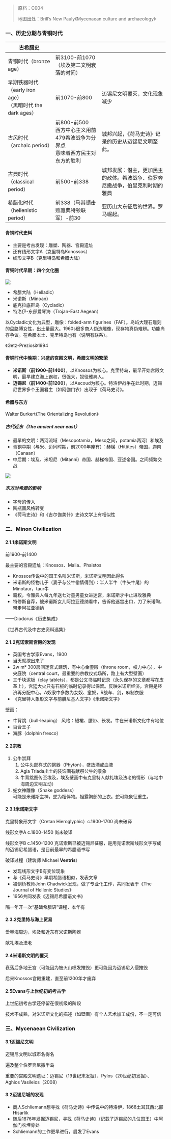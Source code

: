 > 原档：C004
>
> 地图出处：Brill’s New Pauly《Mycenaean culture and archaeology》

### 一、历史分期与青铜时代

| 古希腊史                                                     |                                                              |                                                              |
| ------------------------------------------------------------ | ------------------------------------------------------------ | ------------------------------------------------------------ |
| 青铜时代（bronze age）                                       | 前3100-前1070（埃及第二文明衰落的时间）                      |                                                              |
| 早期铁器时代（early iron age）<br>（黑暗时代 the dark ages） | 前1070-前800                                                 | 迈锡尼文明覆灭，文化现象减少                                 |
| 古风时代（archaic period）                                   | 前800-前500<br>西方中心主义用前479希波战争为分界点<br>意味着西方民主对东方的胜利 | 城邦兴起，《荷马史诗》记录的历史从迈锡尼文明至此。           |
| 古典时代（classical period）                                 | 前500-前338                                                  | 城邦发展：僭主，更加民主的政体。希波战争、伯罗奔尼撒战争，伯里克利时期的雅典 |
| 希腊化时代（hellenistic period）                             | 前338（马其顿击败雅典特顿联军）-前30                         | 亚历山大东征后的世界。罗马崛起。                             |

#### 青铜时代史料

- 主要是考古发现：雕塑、陶器、宫殿遗址
- 还有线形文字A（克里特岛Konossos）
- 线形文字B（克里特岛和希腊大陆）

#### 青铜时代早期：四个文化圈

![](C004-1.jpg)

- 希腊大陆（Helladic）
- 米诺斯（Minoan）
- 底克拉底群岛（Cycladic）
- 特洛伊-东部爱琴海（Trojan-East Aegean）

以Cycladic文化为典型，雕像：folded-arm figurines（FAF）。岛屿大理石雕刻的盘胳膊女性，出土量最大。1960s很多商人伪造雕像，现存物真伪难辨。功能尚存争议。在希腊本土、克里特岛也有（说明有联系）。

《Getz-Preziosi》1994

#### 青铜时代中晚期：兴盛的宫殿文明，希腊文明的繁荣

- **米诺斯（前1900-前1400）**，以Knossos为核心。克里特岛，最早开始宫殿文明，最早建立海上霸权，很强大，奴役雅典人。
- **迈锡尼（前1400-前1200）**，以Aecoud为核心。特洛伊战争在此时期，迈锡尼世界多个王国君主（如阿伽门农）出现于《荷马史诗》。

#### 希腊与东方

Walter Burkert《The Orientalizing Revolution》

##### 古代近东（The ancient near east）

- 最早的文明：两河流域（Mesopotamia，Meso之间，potamia两河）和埃及
- 青铜中期（与米、迈同时期，前2000年座有）：赫梯（Hittites）帝国，迦南（Canaan）
- 中后期：埃及、米坦尼（Mitanni）帝国、赫梯帝国、亚述帝国。之间频繁交战

![](C004-2.png)

##### 东方对希腊的影响

- 字母的传入
- 陶瓶画风格转变
- 《荷马史诗》和《吉尔伽美什》史诗文学上有相似性

### 二、Minon Civilization

#### 2.1.1米诺斯文明

前1900-前1400

最主要的宫殿遗址：Knossos、Malia、Phaistos

- Knossos传说中的国王名叫米诺斯，米诺斯文明因此得名
- 米诺斯的怪物儿子（妻子与公牛偷情得到）：半人半牛（牛头牛尾）的Minotaur，taur牛
- 霸权，令雅典人每九年送七对童男童女进迷宫，米诺斯才中止进攻雅典
- 特修斯自荐，被米诺斯女儿阿拉亚德纳看中，告诉他迷宫出口，刀了米诺陶，带走阿拉亚德纳

——Diodorus《历史集成》

《世界古代及中古史资料选集》

#### 2.1.2克诺索斯宫殿的发现

- 英国考古学家Evans，1900
- 当天就挖出来了
- 2w m² 300房间迷宫式建筑，有中心金銮殿（throne room，权力中心），中央庭院（central court，最重要的宗教仪式场所，路上有大型壁画）
- 三千块泥板（clay tablets），都是公文书临时记录（永久保存的文章都写在皮革上），宫廷大火只有石板的临时记录得以保留。反映米诺斯经济，宫殿是经济再分配中心。A奴隶中多数为女奴、童奴，R战车、剑，麻制衣服
- 《克里特人象形文字与前腓尼基人文字》《米诺斯文字》

壁画：

- 牛背跳（bull-leaping） 风格：短裙、腰带、长发。牛在米诺斯文化中有地位
- 百合王子
- 海豚（dolphin fresco）

#### 2.2宗教

1. 公牛崇拜
   1. 公牛头部样式的祭器（Phyton），盛放酒或血液
   2. Agia Triada出土的装饰画有献祭公牛的景象
   3. 牛背跳图传至埃及，埃及壁画中有克里特人献礼埃及法老的情形（与地中海周边文明互动）
2. 蛇女神雕像（Snake goddess）<br>可能是米诺斯主神，蛇为相伴物。袒露胸部的上衣。蛇可能象征重生。

#### 2.3.1米诺斯文字

克里特象形文字（Cretan Hieroglyphic）c.1900-1700 尚未破译

线形文字A c.1800-1450 尚未破译

线形文字B c.1450-1200 克诺索斯已被迈锡尼征服，是用克诺索斯线形文字写成的迈锡尼希腊语，是目前最早的希腊语书写

破译过程（建筑师 Michael **Ventris**）

- 发现线形文字B有变位现象
- 与《荷马史诗》早期希腊语相似，发表文章
- 被剑桥教师John Chadwick发现，做了专业化工作，共同发表于《The Journal of Hellenic Studies》
- 1956共同发表《迈锡尼希腊语文书》

隔一年开一次“基础希腊语”课程，本年有

#### 2.3.2克里特与海上贸易

爱琴海周边，埃及和近东有米诺斯陶器

献礼埃及法老

#### 2.4米诺斯文明的覆灭

衰落后多地王宫（可能因为被火山喷发摧毁）更可能因为迈锡尼入侵摧毁

后来Knossos宫殿重建，直至前1200年才废弃

#### 2.5Evans与上世纪初的考古学

上世纪初考古学还停留在很初级的阶段

技术不成熟，对米诺斯文化的描述（如壁画）有个人艺术加工成份，不一定可信

### 三、Mycenaean Civilization

#### 3.1迈锡尼文明

迈锡尼文明以城市名得名

遍及整个伯罗奔尼撒半岛

重要的宫殿文明遗址：迈锡尼（19世纪末发掘）、Pylos（20世纪初发掘）、Aghios Vasileios（2008）

#### 3.2迈锡尼城的发现

- 商人Schliemann想寻找《荷马史诗》中传说中的特洛伊，1868土耳其西北部 Hisarlik
- 随后1876年发掘迈锡尼，寻找《荷马史诗》（记载了迈锡尼的几位国王）中阿伽门农埋骨处
- Schliemann的工作更早进行，启发了Evans

